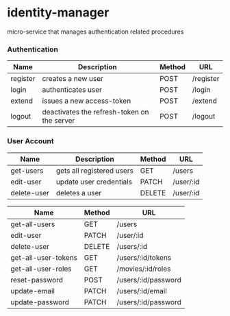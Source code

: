 # identity-manager
micro-service that manages authentication related procedures


### Authentication
Name | Description | Method | URL
--- | --- | --- | --- | 
register | creates a new user | POST | /register
login | authenticates user | POST | /login
extend | issues a new access-token | POST | /extend
logout | deactivates the refresh-token on the server | POST | /logout

### User Account
Name | Description | Method | URL
--- | --- | --- | --- |
get-users | gets all registered users | GET | /users
edit-user | update user credentials | PATCH | /user/:id
delete-user  | deletes a user | DELETE | /user/:id

Name | Method | URL
--- | --- | --- | 
get-all-users | GET | /users
edit-user | PATCH | /user/:id
delete-user | DELETE | /users/:id
get-all-user-tokens | GET | /users/:id/tokens
get-all-user-roles | GET | /movies/:id/roles
reset-password | POST | /users/:id/password
update-email | PATCH | /users/:id/email
update-password | PATCH | /users/:id/password
